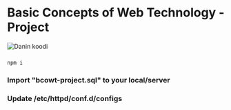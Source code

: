 # Basic Concepts of Web Technology - Project
![Danin koodi](https://i.imgur.com/4kyBaWv.jpg)
###
```
npm i
```
### Import "bcowt-project.sql" to your local/server
### Update /etc/httpd/conf.d/configs

